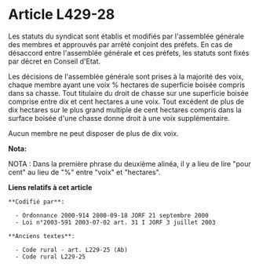 # Article L429-28

Les statuts du syndicat sont établis et modifiés par l'assemblée générale des membres et approuvés par arrêté conjoint des
préfets. En cas de désaccord entre l'assemblée générale et ces préfets, les statuts sont fixés par décret en Conseil d'Etat.

Les décisions de l'assemblée générale sont prises à la majorité des voix, chaque membre ayant une voix % hectares de
superficie boisée compris dans sa chasse. Tout titulaire du droit de chasse sur une superficie boisée comprise entre dix et
cent hectares a une voix. Tout excédent de plus de dix hectares sur le plus grand multiple de cent hectares compris dans la
surface boisée d'une chasse donne droit à une voix supplémentaire.

Aucun membre ne peut disposer de plus de dix voix.

**Nota:**

NOTA : Dans la première phrase du deuxième alinéa, il y a lieu de lire "pour cent" au lieu de "%" entre "voix" et "hectares".

**Liens relatifs à cet article**

	**Codifié par**:

	  - Ordonnance 2000-914 2000-09-18 JORF 21 septembre 2000
	  - Loi n°2003-591 2003-07-02 art. 31 I JORF 3 juillet 2003

	**Anciens textes**:

	  - Code rural - art. L229-25 (Ab)
	  - Code rural L229-25
